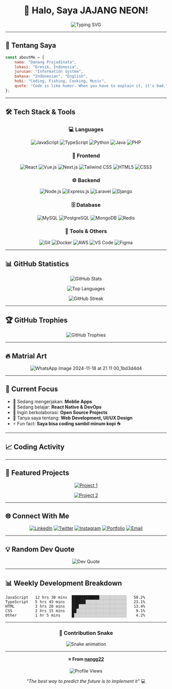 <!-- GitHub Profile README Template -->

<div align="center">
  
# 👋 Halo, Saya JAJANG NEON!

<img src="https://readme-typing-svg.herokuapp.com?font=Fira+Code&pause=1000&color=36BCF7&center=true&vCenter=true&width=435&lines=Full+Stack+Developer;UI%2FUX+Enthusiast;Material+Art's;Always+Learning+New+Things;Love+to+Code+%26+Create!" alt="Typing SVG" />

</div>

---

## 🚀 Tentang Saya

```javascript
const aboutMe = {
    nama: "Danang Prajadinata",
    lokasi: "Gresik, Indonesia",
    jurusan: "Information System",
    bahasa: "Indonesian", "English",
    hobi: "Coding, Fishing, Cooking, Music",
    quote: "Code is like humor. When you have to explain it, it's bad."
};
```

---

## 🛠️ Tech Stack & Tools

<div align="center">

### 💻 Languages
![JavaScript](https://img.shields.io/badge/-JavaScript-F7DF1E?style=for-the-badge&logo=javascript&logoColor=black)
![TypeScript](https://img.shields.io/badge/-TypeScript-3178C6?style=for-the-badge&logo=typescript&logoColor=white)
![Python](https://img.shields.io/badge/-Python-3776AB?style=for-the-badge&logo=python&logoColor=white)
![Java](https://img.shields.io/badge/-Java-007396?style=for-the-badge&logo=java&logoColor=white)
![PHP](https://img.shields.io/badge/-PHP-777BB4?style=for-the-badge&logo=php&logoColor=white)

### 🎨 Frontend
![React](https://img.shields.io/badge/-React-61DAFB?style=for-the-badge&logo=react&logoColor=black)
![Vue.js](https://img.shields.io/badge/-Vue.js-4FC08D?style=for-the-badge&logo=vue.js&logoColor=white)
![Next.js](https://img.shields.io/badge/-Next.js-000000?style=for-the-badge&logo=next.js&logoColor=white)
![Tailwind CSS](https://img.shields.io/badge/-Tailwind_CSS-38B2AC?style=for-the-badge&logo=tailwind-css&logoColor=white)
![HTML5](https://img.shields.io/badge/-HTML5-E34F26?style=for-the-badge&logo=html5&logoColor=white)
![CSS3](https://img.shields.io/badge/-CSS3-1572B6?style=for-the-badge&logo=css3&logoColor=white)

### ⚙️ Backend
![Node.js](https://img.shields.io/badge/-Node.js-339933?style=for-the-badge&logo=node.js&logoColor=white)
![Express.js](https://img.shields.io/badge/-Express.js-000000?style=for-the-badge&logo=express&logoColor=white)
![Laravel](https://img.shields.io/badge/-Laravel-FF2D20?style=for-the-badge&logo=laravel&logoColor=white)
![Django](https://img.shields.io/badge/-Django-092E20?style=for-the-badge&logo=django&logoColor=white)

### 🗄️ Database
![MySQL](https://img.shields.io/badge/-MySQL-4479A1?style=for-the-badge&logo=mysql&logoColor=white)
![PostgreSQL](https://img.shields.io/badge/-PostgreSQL-336791?style=for-the-badge&logo=postgresql&logoColor=white)
![MongoDB](https://img.shields.io/badge/-MongoDB-47A248?style=for-the-badge&logo=mongodb&logoColor=white)
![Redis](https://img.shields.io/badge/-Redis-DC382D?style=for-the-badge&logo=redis&logoColor=white)

### 🔧 Tools & Others
![Git](https://img.shields.io/badge/-Git-F05032?style=for-the-badge&logo=git&logoColor=white)
![Docker](https://img.shields.io/badge/-Docker-2496ED?style=for-the-badge&logo=docker&logoColor=white)
![AWS](https://img.shields.io/badge/-AWS-232F3E?style=for-the-badge&logo=amazon-aws&logoColor=white)
![VS Code](https://img.shields.io/badge/-VS_Code-007ACC?style=for-the-badge&logo=visual-studio-code&logoColor=white)
![Figma](https://img.shields.io/badge/-Figma-F24E1E?style=for-the-badge&logo=figma&logoColor=white)

</div>

---

## 📊 GitHub Statistics

<div align="center">
  
![GitHub Stats](https://github-readme-stats.vercel.app/api?username=nangg22&show_icons=true&theme=radical&hide_border=true&count_private=true)

![Top Languages](https://github-readme-stats.vercel.app/api/top-langs/?username=nangg22&layout=compact&theme=radical&hide_border=true)

![GitHub Streak](https://github-readme-streak-stats.herokuapp.com/?user=nangg22&theme=radical&hide_border=true)

</div>

---

## 🏆 GitHub Trophies

<div align="center">
  
![GitHub Trophies](https://github-profile-trophy.vercel.app/?username=nangg22&theme=radical&no-frame=true&no-bg=false&margin-w=4)

</div>

---

## 🔥 Matrial Art

<div align="center">
  
![WhatsApp Image 2024-11-18 at 21 11 00_1bd3d4d4](https://github.com/user-attachments/assets/1cfcd780-b1f5-45e8-9e3d-78459b2d528a)

</div>

---

## 🎯 Current Focus

- 🔭 Sedang mengerjakan: **Moblie Apps**
- 🌱 Sedang belajar: **React Native & DevOps**
- 👯 Ingin berkolaborasi: **Open Source Projects**
- 💬 Tanya saya tentang: **Web Development, UI/UX Design**
- ⚡ Fun fact: **Saya bisa coding sambil minum kopi ☕**

---

## 📈 Coding Activity

<!--START_SECTION:waka-->
<!--END_SECTION:waka-->

---

## 🎨 Featured Projects

<div align="center">

[![Project 1](https://github-readme-stats.vercel.app/api/pin/?username=nangg22&repo=README.md1&theme=radical&hide_border=true)](https://github.com/nangg22/README.md1)

[![Project 2](https://github-readme-stats.vercel.app/api/pin/?username=nangg22&repo=README.md2&theme=radical&hide_border=true)](https://github.com/nangg22/README.md2)

</div>

---

## 🌐 Connect With Me

<div align="center">

[![LinkedIn](https://img.shields.io/badge/-LinkedIn-0077B5?style=for-the-badge&logo=linkedin&logoColor=white)](https://www.linkedin.com/in/danang-prajadinata-89ab84354/)
[![Twitter](https://img.shields.io/badge/-Twitter-1DA1F2?style=for-the-badge&logo=twitter&logoColor=white)](https://x.com/Nanggxd7)
[![Instagram](https://img.shields.io/badge/-Instagram-E4405F?style=for-the-badge&logo=instagram&logoColor=white)](https://www.instagram.com/nangg.arpk21/?hl=en)
[![Portfolio](https://img.shields.io/badge/-Portfolio-000000?style=for-the-badge&logo=react&logoColor=white)](https://WEBSITE_ANDA.com)
[![Email](https://img.shields.io/badge/-Email-D14836?style=for-the-badge&logo=gmail&logoColor=white)](mailto:dpraja620@gmail.com)

</div>

---

## 💡 Random Dev Quote

<div align="center">

![Dev Quote](https://quotes-github-readme.vercel.app/api?type=horizontal&theme=radical)

</div>

---

## 📊 Weekly Development Breakdown

```text
JavaScript   12 hrs 30 mins  ████████████░░░░░░░░░░░░   50.2% 
TypeScript   5 hrs 45 mins   ██████░░░░░░░░░░░░░░░░░░   23.1% 
HTML         3 hrs 20 mins   ███░░░░░░░░░░░░░░░░░░░░░   13.4% 
CSS          2 hrs 15 mins   ██░░░░░░░░░░░░░░░░░░░░░░    9.1% 
Other        1 hr 5 mins     █░░░░░░░░░░░░░░░░░░░░░░░    4.2%
```

---

<div align="center">

### 🐍 Contribution Snake

![Snake animation](https://github.com/nangg22/nangg22/blob/output/github-contribution-grid-snake.svg)

</div>

---

<div align="center">

**⭐ From [nangg22](https://github.com/nangg22)**

![Profile Views](https://komarev.com/ghpvc/?username=nangg22&color=brightgreen&style=flat-square&label=Profile+Views)

*"The best way to predict the future is to implement it"* 💻

</div>
